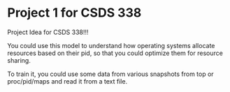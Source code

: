 # Project 1 for CSDS 338

Project Idea for CSDS 338!!!

You could use this model to understand how operating systems allocate resources based on their pid, so that you could optimize them for resource sharing.  

To train it, you could use some data from various snapshots from top or proc/pid/maps and read it from a text file.  
